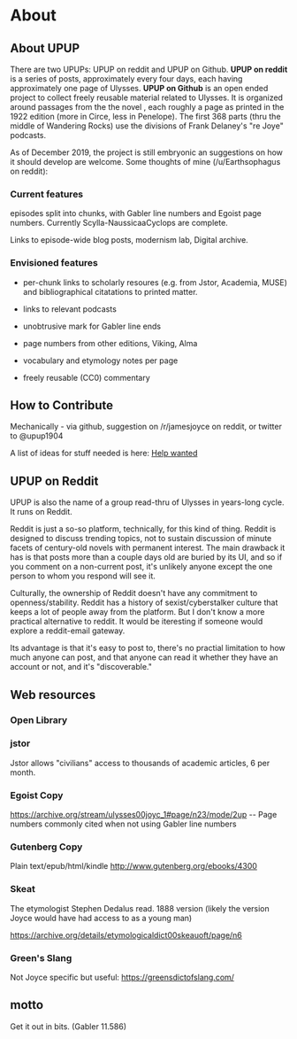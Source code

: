 # About

## About UPUP

There are two UPUPs: UPUP on reddit and UPUP on Github.  **UPUP on
reddit** is a series of posts, approximately every four days, each
having approximately one page of Ulysses.  **UPUP on Github** is an
open ended project to collect freely reusable material related to
Ulysses.  It is organized around passages from the the novel , each
roughly a page as printed in the 1922 edition (more in Circe, less in
Penelope).  The first 368 parts (thru the middle of Wandering Rocks)
use the divisions of Frank Delaney's "re Joye" podcasts.

As of December 2019, the project is still embryonic an suggestions on how
it should develop are welcome.  Some thoughts of mine
(/u/Earthsophagus on reddit):

### Current features

episodes split into chunks, with Gabler line numbers and Egoist page
numbers.  Currently Scylla-NaussicaaCyclops are complete.

Links to episode-wide blog posts, modernism lab, Digital archive.

### Envisioned features

+ per-chunk links to scholarly resoures (e.g.  from Jstor, Academia,
MUSE) and bibliographical citatations to printed matter.

+ links to relevant podcasts

+ unobtrusive mark for Gabler line ends

+ page numbers from other editions, Viking, Alma

+ vocabulary and etymology notes per page

+ freely reusable (CC0) commentary

## How to Contribute

Mechanically - via github, suggestion on /r/jamesjoyce on reddit, or
twitter to @upup1904

A list of ideas for stuff needed is here: [Help wanted](./help_wanted.md)

## UPUP on Reddit

UPUP is also the name of a group read-thru of Ulysses in years-long
cycle. It runs on Reddit.

Reddit is just a so-so platform, technically, for this kind of thing.
Reddit is designed to discuss trending topics, not to sustain
discussion of minute facets of century-old novels with permanent
interest.  The main drawback it has is that posts more than a couple
days old are buried by its UI, and so if you comment on a non-current
post, it's unlikely anyone except the one person to whom you respond
will see it.

Culturally, the ownership of Reddit doesn't have any commitment to
openness/stability.  Reddit has a history of sexist/cyberstalker culture that
keeps a lot of people away from the platform.  But I don't know a more
practical alternative to reddit.  It would be iteresting if someone
would explore a reddit-email gateway.

Its advantage is that it's easy to post to, there's no practial
limitation to how much anyone can post, and that anyone can read it
whether they have an account or not, and it's "discoverable."


## Web resources

### Open Library

### jstor

Jstor allows "civilians" access to thousands of academic articles, 6 per month.

### Egoist Copy

https://archive.org/stream/ulysses00joyc_1#page/n23/mode/2up -- Page numbers commonly cited when not using Gabler line numbers

### Gutenberg Copy

Plain text/epub/html/kindle   http://www.gutenberg.org/ebooks/4300

### Skeat

The etymologist Stephen Dedalus read.  1888 version (likely the
version Joyce would have had access to as a young man)

https://archive.org/details/etymologicaldict00skeauoft/page/n6

### Green's Slang

Not Joyce specific but useful:  https://greensdictofslang.com/




## motto

Get it out in bits.  (Gabler 11.586)

